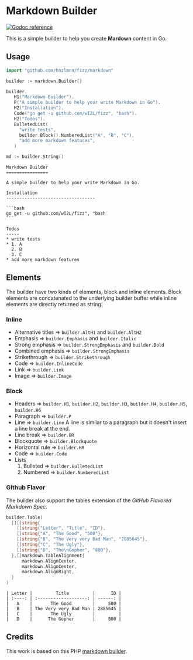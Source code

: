 Markdown Builder
================

[![Godoc reference](https://img.shields.io/badge/godoc-reference-blue.svg)](https://godoc.org/github.com/wI2L/fizz/markdown)

This is a simple builder to help you create **Mardown** content in Go.

## Usage

```go
import "github.com/hnzlmnn/fizz/markdown"

builder := markdown.Builder{}

builder.
   H1("Markdown Builder").
   P("A simple builder to help your write Markdown in Go").
   H2("Installation").
   Code("go get -u github.com/wI2L/fizz", "bash").
   H2("Todos").
   BulletedList(
     "write tests",
     builder.Block().NumberedList("A", "B", "C"),
     "add more markdown features",
   )

md := builder.String()
```

    Markdown Builder
    ================

    A simple builder to help your write Markdown in Go.

    Installation
    ----------------------------------

    ```bash
    go get -u github.com/wI2L/fizz", "bash
    ```

    Todos
    -----
    * write tests
    * 1. A
      2. B
      3. C
    * add more markdown features

## Elements

The builder have two kinds of elements, block and inline elements. Block elements are concatenated to the underlying builder buffer while inline elements are directly returned as string.

### Inline

* Alternative titles ⇒ `builder.AltH1` and `builder.AltH2`
* Emphasis ⇒ `builder.Emphasis` and `builder.Italic`
* Strong emphasis ⇒ `builder.StrongEmphasis` and `builder.Bold`
* Combined emphasis ⇒ `builder.StrongEmphasis`
* Strikethrough ⇒ `builder.Strikethrough`
* Code ⇒ `builder.InlineCode`
* Link ⇒ `builder.Link`
* Image ⇒ `builder.Image`

### Block

* Headers ⇒ `builder.H1`, `builder.H2`, `builder.H3`, `builder.H4`, `builder.H5`, `builder.H6`
* Paragraph ⇒ `builder.P`
* Line ⇒ `builder.Line`
  A line is similar to a paragraph but it doesn't insert a line break at the end.
* Line break ⇒ `builder.BR`
* Blockquote ⇒ `builder.Blockquote`
* Horizontal rule ⇒ `builder.HR`
* Code ⇒ `builder.Code`
* Lists
  1. Bulleted ⇒ `builder.BulletedList`
  2. Numbered ⇒ `builder.NumberedList`

### Github Flavor

The builder also support the tables extension of the *GitHub Flavored Markdown Spec*.

```go
builder.Table(
  [][]string{
    []string{"Letter", "Title", "ID"},
    []string{"A", "The Good", "500"},
    []string{"B", "The Very very Bad Man", "2885645"},
    []string{"C", "The Ugly"},
    []string{"D", "The\nGopher", "800"},
  },[]markdown.TableAlignment{
      markdown.AlignCenter,
      markdown.AlignCenter,
      markdown.AlignRight,
  }
)
```
```
| Letter |         Title         |      ID |
| :----: | :-------------------: | ------: |
|   A    |       The Good        |     500 |
|   B    | The Very very Bad Man | 2885645 |
|   C    |       The Ugly        |         |
|   D    |      The Gopher       |     800 |
```

## Credits

This work is based on this PHP [markdown builder](https://github.com/DavidBadura/markdown-builder).
